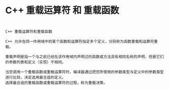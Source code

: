 # C++ 重载运算符 和 重载函数 
#
	C++ 重载运算符和重载函数

	C++ 允许在同一作用域中的某个函数和运算符指定多个定义，分别称为函数重载和运算符重载。

	重载声明是指一个与之前已经在该作用域内声明过的函数或方法具有相同名称的声明，但是它们的参数列表和定义（实现）不相同。

	当您调用一个重载函数或重载运算符时，编译器通过把您所使用的参数类型与定义中的参数类型进行比较，决定选用最合适的定义。
	选择最合适的重载函数或重载运算符的过程，称为重载决策。

